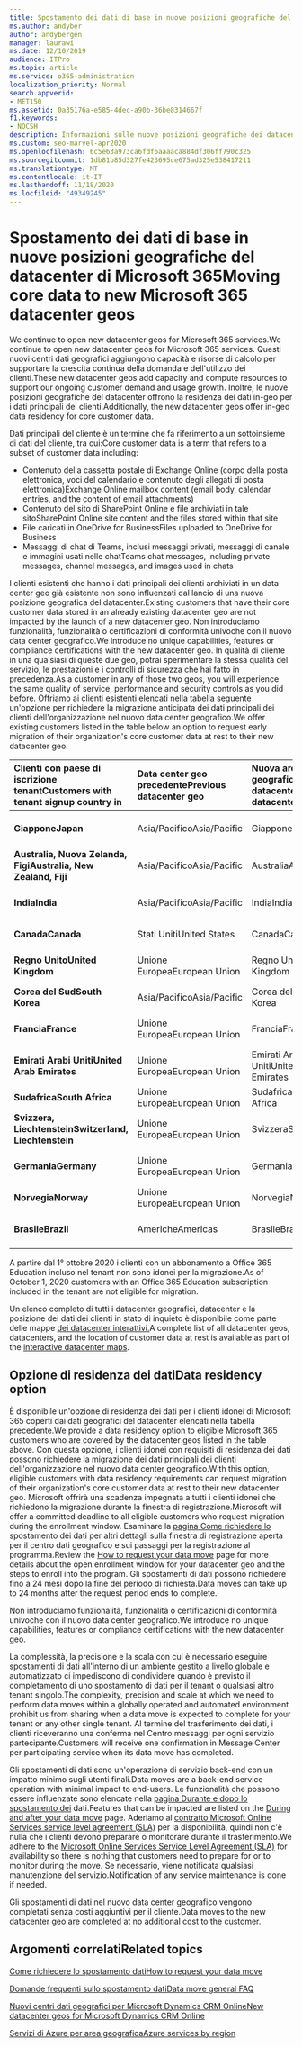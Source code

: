 ```yaml
---
title: Spostamento dei dati di base in nuove posizioni geografiche del datacenter di Microsoft 365
ms.author: andyber
author: andybergen
manager: laurawi
ms.date: 12/10/2019
audience: ITPro
ms.topic: article
ms.service: o365-administration
localization_priority: Normal
search.appverid:
- MET150
ms.assetid: 0a35176a-e585-4dec-a90b-36be8314667f
f1.keywords:
- NOCSH
description: Informazioni sulle nuove posizioni geografiche dei datacenter di Office 365 e su come usare l'opzione di residenza dei dati per richiedere lo spostamento dei dati principali in una nuova area geografica.
ms.custom: seo-marvel-apr2020
ms.openlocfilehash: 6c5e63a973ca6fdf6aaaaca884df306ff790c325
ms.sourcegitcommit: 1db81b85d327fe423695ce675ad325e538417211
ms.translationtype: MT
ms.contentlocale: it-IT
ms.lasthandoff: 11/18/2020
ms.locfileid: "49349245"
---
```

# <a name="moving-core-data-to-new-microsoft-365-datacenter-geos"></a><span data-ttu-id="d14a9-103">Spostamento dei dati di base in nuove posizioni geografiche del datacenter di Microsoft 365</span><span class="sxs-lookup"><span data-stu-id="d14a9-103">Moving core data to new Microsoft 365 datacenter geos</span></span>

<span data-ttu-id="d14a9-104">We continue to open new datacenter geos for Microsoft 365 services.</span><span class="sxs-lookup"><span data-stu-id="d14a9-104">We continue to open new datacenter geos for Microsoft 365 services.</span></span> <span data-ttu-id="d14a9-105">Questi nuovi centri dati geografici aggiungono capacità e risorse di calcolo per supportare la crescita continua della domanda e dell'utilizzo dei clienti.</span><span class="sxs-lookup"><span data-stu-id="d14a9-105">These new datacenter geos add capacity and compute resources to support our ongoing customer demand and usage growth.</span></span> <span data-ttu-id="d14a9-106">Inoltre, le nuove posizioni geografiche del datacenter offrono la residenza dei dati in-geo per i dati principali dei clienti.</span><span class="sxs-lookup"><span data-stu-id="d14a9-106">Additionally, the new datacenter geos offer in-geo data residency for core customer data.</span></span> 

<span data-ttu-id="d14a9-107">Dati principali del cliente è un termine che fa riferimento a un sottoinsieme di dati del cliente, tra cui:</span><span class="sxs-lookup"><span data-stu-id="d14a9-107">Core customer data is a term that refers to a subset of customer data including:</span></span> 
- <span data-ttu-id="d14a9-108">Contenuto della cassetta postale di Exchange Online (corpo della posta elettronica, voci del calendario e contenuto degli allegati di posta elettronica)</span><span class="sxs-lookup"><span data-stu-id="d14a9-108">Exchange Online mailbox content (email body, calendar entries, and the content of email attachments)</span></span>
- <span data-ttu-id="d14a9-109">Contenuto del sito di SharePoint Online e file archiviati in tale sito</span><span class="sxs-lookup"><span data-stu-id="d14a9-109">SharePoint Online site content and the files stored within that site</span></span>
- <span data-ttu-id="d14a9-110">File caricati in OneDrive for Business</span><span class="sxs-lookup"><span data-stu-id="d14a9-110">Files uploaded to OneDrive for Business</span></span>
- <span data-ttu-id="d14a9-111">Messaggi di chat di Teams, inclusi messaggi privati, messaggi di canale e immagini usati nelle chat</span><span class="sxs-lookup"><span data-stu-id="d14a9-111">Teams chat messages, including private messages, channel messages, and images used in chats</span></span>
  
<span data-ttu-id="d14a9-112">I clienti esistenti che hanno i dati principali dei clienti archiviati in un data center geo già esistente non sono influenzati dal lancio di una nuova posizione geografica del datacenter.</span><span class="sxs-lookup"><span data-stu-id="d14a9-112">Existing customers that have their core customer data stored in an already existing datacenter geo are not impacted by the launch of a new datacenter geo.</span></span> <span data-ttu-id="d14a9-113">Non introduciamo funzionalità, funzionalità o certificazioni di conformità univoche con il nuovo data center geografico.</span><span class="sxs-lookup"><span data-stu-id="d14a9-113">We introduce no unique capabilities, features or compliance certifications with the new datacenter geo.</span></span> <span data-ttu-id="d14a9-114">In qualità di cliente in una qualsiasi di queste due geo, potrai sperimentare la stessa qualità del servizio, le prestazioni e i controlli di sicurezza che hai fatto in precedenza.</span><span class="sxs-lookup"><span data-stu-id="d14a9-114">As a customer in any of those two geos, you will experience the same quality of service, performance and security controls as you did before.</span></span> <span data-ttu-id="d14a9-115">Offriamo ai clienti esistenti elencati nella tabella seguente un'opzione per richiedere la migrazione anticipata dei dati principali dei clienti dell'organizzazione nel nuovo data center geografico.</span><span class="sxs-lookup"><span data-stu-id="d14a9-115">We offer existing customers listed in the table below an option to request early migration of their organization's core customer data at rest to their new datacenter geo.</span></span>
  
|<span data-ttu-id="d14a9-116">**Clienti con paese di iscrizione tenant**</span><span class="sxs-lookup"><span data-stu-id="d14a9-116">**Customers with tenant signup country in**</span></span>|<span data-ttu-id="d14a9-117">**Data center geo precedente**</span><span class="sxs-lookup"><span data-stu-id="d14a9-117">**Previous datacenter geo**</span></span>|<span data-ttu-id="d14a9-118">**Nuova area geografica del datacenter**</span><span class="sxs-lookup"><span data-stu-id="d14a9-118">**New datacenter geo**</span></span>|<span data-ttu-id="d14a9-119">**Geo disponibile a partire da**</span><span class="sxs-lookup"><span data-stu-id="d14a9-119">**Geo available since**</span></span>|
|:-----|:-----|:-----|:-----|
|<span data-ttu-id="d14a9-120">**Giappone**</span><span class="sxs-lookup"><span data-stu-id="d14a9-120">**Japan**</span></span>| <span data-ttu-id="d14a9-121">Asia/Pacifico</span><span class="sxs-lookup"><span data-stu-id="d14a9-121">Asia/Pacific</span></span> | <span data-ttu-id="d14a9-122">Giappone</span><span class="sxs-lookup"><span data-stu-id="d14a9-122">Japan</span></span> | <span data-ttu-id="d14a9-123">Dicembre 2014</span><span class="sxs-lookup"><span data-stu-id="d14a9-123">December 2014</span></span> |
|<span data-ttu-id="d14a9-124">**Australia, Nuova Zelanda, Figi**</span><span class="sxs-lookup"><span data-stu-id="d14a9-124">**Australia, New Zealand, Fiji**</span></span>| <span data-ttu-id="d14a9-125">Asia/Pacifico</span><span class="sxs-lookup"><span data-stu-id="d14a9-125">Asia/Pacific</span></span> | <span data-ttu-id="d14a9-126">Australia</span><span class="sxs-lookup"><span data-stu-id="d14a9-126">Australia</span></span> | <span data-ttu-id="d14a9-127">Marzo 2015</span><span class="sxs-lookup"><span data-stu-id="d14a9-127">March 2015</span></span> |
|<span data-ttu-id="d14a9-128">**India**</span><span class="sxs-lookup"><span data-stu-id="d14a9-128">**India**</span></span>| <span data-ttu-id="d14a9-129">Asia/Pacifico</span><span class="sxs-lookup"><span data-stu-id="d14a9-129">Asia/Pacific</span></span> | <span data-ttu-id="d14a9-130">India</span><span class="sxs-lookup"><span data-stu-id="d14a9-130">India</span></span> | <span data-ttu-id="d14a9-131">Ottobre 2015</span><span class="sxs-lookup"><span data-stu-id="d14a9-131">October 2015</span></span> |
|<span data-ttu-id="d14a9-132">**Canada**</span><span class="sxs-lookup"><span data-stu-id="d14a9-132">**Canada**</span></span>| <span data-ttu-id="d14a9-133">Stati Uniti</span><span class="sxs-lookup"><span data-stu-id="d14a9-133">United States</span></span> | <span data-ttu-id="d14a9-134">Canada</span><span class="sxs-lookup"><span data-stu-id="d14a9-134">Canada</span></span> | <span data-ttu-id="d14a9-135">Maggio 2016</span><span class="sxs-lookup"><span data-stu-id="d14a9-135">May 2016</span></span> |
|<span data-ttu-id="d14a9-136">**Regno Unito**</span><span class="sxs-lookup"><span data-stu-id="d14a9-136">**United Kingdom**</span></span>| <span data-ttu-id="d14a9-137">Unione Europea</span><span class="sxs-lookup"><span data-stu-id="d14a9-137">European Union</span></span> | <span data-ttu-id="d14a9-138">Regno Unito</span><span class="sxs-lookup"><span data-stu-id="d14a9-138">United Kingdom</span></span> | <span data-ttu-id="d14a9-139">Settembre 2016</span><span class="sxs-lookup"><span data-stu-id="d14a9-139">September 2016</span></span> |
|<span data-ttu-id="d14a9-140">**Corea del Sud**</span><span class="sxs-lookup"><span data-stu-id="d14a9-140">**South Korea**</span></span>| <span data-ttu-id="d14a9-141">Asia/Pacifico</span><span class="sxs-lookup"><span data-stu-id="d14a9-141">Asia/Pacific</span></span> | <span data-ttu-id="d14a9-142">Corea del Sud</span><span class="sxs-lookup"><span data-stu-id="d14a9-142">South Korea</span></span> | <span data-ttu-id="d14a9-143">Aprile 2017</span><span class="sxs-lookup"><span data-stu-id="d14a9-143">April 2017</span></span> |
|<span data-ttu-id="d14a9-144">**Francia**</span><span class="sxs-lookup"><span data-stu-id="d14a9-144">**France**</span></span>| <span data-ttu-id="d14a9-145">Unione Europea</span><span class="sxs-lookup"><span data-stu-id="d14a9-145">European Union</span></span> | <span data-ttu-id="d14a9-146">Francia</span><span class="sxs-lookup"><span data-stu-id="d14a9-146">France</span></span> | <span data-ttu-id="d14a9-147">Marzo 2018</span><span class="sxs-lookup"><span data-stu-id="d14a9-147">March 2018</span></span> |
|<span data-ttu-id="d14a9-148">**Emirati Arabi Uniti**</span><span class="sxs-lookup"><span data-stu-id="d14a9-148">**United Arab Emirates**</span></span>| <span data-ttu-id="d14a9-149">Unione Europea</span><span class="sxs-lookup"><span data-stu-id="d14a9-149">European Union</span></span> | <span data-ttu-id="d14a9-150">Emirati Arabi Uniti</span><span class="sxs-lookup"><span data-stu-id="d14a9-150">United Arab Emirates</span></span> | <span data-ttu-id="d14a9-151">Giugno 2019</span><span class="sxs-lookup"><span data-stu-id="d14a9-151">June 2019</span></span> |
|<span data-ttu-id="d14a9-152">**Sudafrica**</span><span class="sxs-lookup"><span data-stu-id="d14a9-152">**South Africa**</span></span>| <span data-ttu-id="d14a9-153">Unione Europea</span><span class="sxs-lookup"><span data-stu-id="d14a9-153">European Union</span></span> | <span data-ttu-id="d14a9-154">Sudafrica</span><span class="sxs-lookup"><span data-stu-id="d14a9-154">South Africa</span></span> | <span data-ttu-id="d14a9-155">Luglio 2019</span><span class="sxs-lookup"><span data-stu-id="d14a9-155">July 2019</span></span> |
|<span data-ttu-id="d14a9-156">**Svizzera, Liechtenstein**</span><span class="sxs-lookup"><span data-stu-id="d14a9-156">**Switzerland, Liechtenstein**</span></span>| <span data-ttu-id="d14a9-157">Unione Europea</span><span class="sxs-lookup"><span data-stu-id="d14a9-157">European Union</span></span> | <span data-ttu-id="d14a9-158">Svizzera</span><span class="sxs-lookup"><span data-stu-id="d14a9-158">Switzerland</span></span> | <span data-ttu-id="d14a9-159">Dicembre 2019</span><span class="sxs-lookup"><span data-stu-id="d14a9-159">December 2019</span></span> |
|<span data-ttu-id="d14a9-160">**Germania**</span><span class="sxs-lookup"><span data-stu-id="d14a9-160">**Germany**</span></span>| <span data-ttu-id="d14a9-161">Unione Europea</span><span class="sxs-lookup"><span data-stu-id="d14a9-161">European Union</span></span> | <span data-ttu-id="d14a9-162">Germania</span><span class="sxs-lookup"><span data-stu-id="d14a9-162">Germany</span></span> | <span data-ttu-id="d14a9-163">Dicembre 2019</span><span class="sxs-lookup"><span data-stu-id="d14a9-163">December 2019</span></span> |
|<span data-ttu-id="d14a9-164">**Norvegia**</span><span class="sxs-lookup"><span data-stu-id="d14a9-164">**Norway**</span></span>| <span data-ttu-id="d14a9-165">Unione Europea</span><span class="sxs-lookup"><span data-stu-id="d14a9-165">European Union</span></span> | <span data-ttu-id="d14a9-166">Norvegia</span><span class="sxs-lookup"><span data-stu-id="d14a9-166">Norway</span></span> | <span data-ttu-id="d14a9-167">Aprile 2020</span><span class="sxs-lookup"><span data-stu-id="d14a9-167">April 2020</span></span> |
|<span data-ttu-id="d14a9-168">**Brasile**</span><span class="sxs-lookup"><span data-stu-id="d14a9-168">**Brazil**</span></span>| <span data-ttu-id="d14a9-169">Americhe</span><span class="sxs-lookup"><span data-stu-id="d14a9-169">Americas</span></span> | <span data-ttu-id="d14a9-170">Brasile</span><span class="sxs-lookup"><span data-stu-id="d14a9-170">Brazil</span></span> | <span data-ttu-id="d14a9-171">Novembre 2020</span><span class="sxs-lookup"><span data-stu-id="d14a9-171">November 2020</span></span> |

<span data-ttu-id="d14a9-172">A partire dal 1° ottobre 2020 i clienti con un abbonamento a Office 365 Education incluso nel tenant non sono idonei per la migrazione.</span><span class="sxs-lookup"><span data-stu-id="d14a9-172">As of October 1, 2020 customers with an Office 365 Education subscription included in the tenant are not eligible for migration.</span></span>

<span data-ttu-id="d14a9-173">Un elenco completo di tutti i datacenter geografici, datacenter e la posizione dei dati dei clienti in stato di inquieto è disponibile come parte delle mappe [dei datacenter interattivi.](https://office.com/datamaps)</span><span class="sxs-lookup"><span data-stu-id="d14a9-173">A complete list of all datacenter geos, datacenters, and the location of customer data at rest is available as part of the [interactive datacenter maps](https://office.com/datamaps).</span></span> 
  
## <a name="data-residency-option"></a><span data-ttu-id="d14a9-174">Opzione di residenza dei dati</span><span class="sxs-lookup"><span data-stu-id="d14a9-174">Data residency option</span></span>

<span data-ttu-id="d14a9-175">È disponibile un'opzione di residenza dei dati per i clienti idonei di Microsoft 365 coperti dai dati geografici del datacenter elencati nella tabella precedente.</span><span class="sxs-lookup"><span data-stu-id="d14a9-175">We provide a data residency option to eligible Microsoft 365 customers who are covered by the datacenter geos listed in the table above.</span></span> <span data-ttu-id="d14a9-176">Con questa opzione, i clienti idonei con requisiti di residenza dei dati possono richiedere la migrazione dei dati principali dei clienti dell'organizzazione nel nuovo data center geografico.</span><span class="sxs-lookup"><span data-stu-id="d14a9-176">With this option, eligible customers with data residency requirements can request migration of their organization's core customer data at rest to their new datacenter geo.</span></span>  <span data-ttu-id="d14a9-177">Microsoft offrirà una scadenza impegnata a tutti i clienti idonei che richiedono la migrazione durante la finestra di registrazione.</span><span class="sxs-lookup"><span data-stu-id="d14a9-177">Microsoft will offer a committed deadline to all eligible customers who request migration during the enrollment window.</span></span>  <span data-ttu-id="d14a9-178">Esaminare la [pagina Come richiedere lo](request-your-data-move.md) spostamento dei dati per altri dettagli sulla finestra di registrazione aperta per il centro dati geografico e sui passaggi per la registrazione al programma.</span><span class="sxs-lookup"><span data-stu-id="d14a9-178">Review the [How to request your data move](request-your-data-move.md) page for more details about the open enrollment window for your datacenter geo and the steps to enroll into the program.</span></span>  <span data-ttu-id="d14a9-179">Gli spostamenti di dati possono richiedere fino a 24 mesi dopo la fine del periodo di richiesta.</span><span class="sxs-lookup"><span data-stu-id="d14a9-179">Data moves can take up to 24 months after the request period ends to complete.</span></span>

<span data-ttu-id="d14a9-180">Non introduciamo funzionalità, funzionalità o certificazioni di conformità univoche con il nuovo data center geografico.</span><span class="sxs-lookup"><span data-stu-id="d14a9-180">We introduce no unique capabilities, features or compliance certifications with the new datacenter geo.</span></span>
    
<span data-ttu-id="d14a9-181">La complessità, la precisione e la scala con cui è necessario eseguire spostamenti di dati all'interno di un ambiente gestito a livello globale e automatizzato ci impediscono di condividere quando è previsto il completamento di uno spostamento di dati per il tenant o qualsiasi altro tenant singolo.</span><span class="sxs-lookup"><span data-stu-id="d14a9-181">The complexity, precision and scale at which we need to perform data moves within a globally operated and automated environment prohibit us from sharing when a data move is expected to complete for your tenant or any other single tenant.</span></span> <span data-ttu-id="d14a9-182">Al termine del trasferimento dei dati, i clienti riceveranno una conferma nel Centro messaggi per ogni servizio partecipante.</span><span class="sxs-lookup"><span data-stu-id="d14a9-182">Customers will receive one confirmation in Message Center per participating service when its data move has completed.</span></span> 
    
<span data-ttu-id="d14a9-183">Gli spostamenti di dati sono un'operazione di servizio back-end con un impatto minimo sugli utenti finali.</span><span class="sxs-lookup"><span data-stu-id="d14a9-183">Data moves are a back-end service operation with minimal impact to end-users.</span></span> <span data-ttu-id="d14a9-184">Le funzionalità che possono essere influenzate sono elencate nella [pagina Durante e dopo lo spostamento dei](during-and-after-your-data-move.md) dati.</span><span class="sxs-lookup"><span data-stu-id="d14a9-184">Features that can be impacted are listed on the [During and after your data move](during-and-after-your-data-move.md) page.</span></span> <span data-ttu-id="d14a9-185">Aderiamo al [contratto Microsoft Online Services service level agreement (SLA)](https://go.microsoft.com/fwlink/p/?LinkId=523897) per la disponibilità, quindi non c'è nulla che i clienti devono preparare o monitorare durante il trasferimento.</span><span class="sxs-lookup"><span data-stu-id="d14a9-185">We adhere to the [Microsoft Online Services Service Level Agreement (SLA)](https://go.microsoft.com/fwlink/p/?LinkId=523897) for availability so there is nothing that customers need to prepare for or to monitor during the move.</span></span> <span data-ttu-id="d14a9-186">Se necessario, viene notificata qualsiasi manutenzione del servizio.</span><span class="sxs-lookup"><span data-stu-id="d14a9-186">Notification of any service maintenance is done if needed.</span></span> 

<span data-ttu-id="d14a9-187">Gli spostamenti di dati nel nuovo data center geografico vengono completati senza costi aggiuntivi per il cliente.</span><span class="sxs-lookup"><span data-stu-id="d14a9-187">Data moves to the new datacenter geo are completed at no additional cost to the customer.</span></span>
    
## <a name="related-topics"></a><span data-ttu-id="d14a9-188">Argomenti correlati</span><span class="sxs-lookup"><span data-stu-id="d14a9-188">Related topics</span></span> 
 
[<span data-ttu-id="d14a9-189">Come richiedere lo spostamento dati</span><span class="sxs-lookup"><span data-stu-id="d14a9-189">How to request your data move</span></span>](request-your-data-move.md)
    
[<span data-ttu-id="d14a9-190">Domande frequenti sullo spostamento dati</span><span class="sxs-lookup"><span data-stu-id="d14a9-190">Data move general FAQ</span></span>](data-move-faq.md)
  
[<span data-ttu-id="d14a9-191">Nuovi centri dati geografici per Microsoft Dynamics CRM Online</span><span class="sxs-lookup"><span data-stu-id="d14a9-191">New datacenter geos for Microsoft Dynamics CRM Online</span></span>](https://go.microsoft.com/fwlink/p/?Linkid=615924)
  
[<span data-ttu-id="d14a9-192">Servizi di Azure per area geografica</span><span class="sxs-lookup"><span data-stu-id="d14a9-192">Azure services by region</span></span>](https://azure.microsoft.com/regions/)
